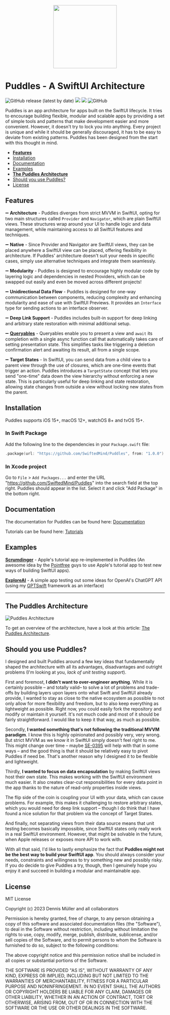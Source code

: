 <p align="center">
  <img width="200" height="200" src="https://user-images.githubusercontent.com/7083109/231764991-1de9f379-2f2a-41e4-b396-d7592508b6ed.png">
</p>

# Puddles - A SwiftUI Architecture
![GitHub release (latest by date)](https://img.shields.io/github/v/release/SwiftedMind/Puddles?label=Latest%20Release)
[![](https://img.shields.io/endpoint?url=https%3A%2F%2Fswiftpackageindex.com%2Fapi%2Fpackages%2FSwiftedMind%2FPuddles%2Fbadge%3Ftype%3Dswift-versions)](https://swiftpackageindex.com/SwiftedMind/Puddles)
[![](https://img.shields.io/endpoint?url=https%3A%2F%2Fswiftpackageindex.com%2Fapi%2Fpackages%2FSwiftedMind%2FPuddles%2Fbadge%3Ftype%3Dplatforms)](https://swiftpackageindex.com/SwiftedMind/Puddles)
![GitHub](https://img.shields.io/github/license/SwiftedMind/Puddles)

Puddles is an app architecture for apps built on the SwiftUI lifecycle. It tries to encourage building flexible, modular and scalable apps by providing a set of simple tools and patterns that make development easier and more convenient. However, it doesn't try to lock you into anything. Every project is unique and while it should be generally discouraged, it has to be easy to deviate from existing patterns. Puddles has been designed from the start with this thought in mind.

- **[Features](#features)**
- [Installation](#installation)
- [Documentation](#documentation)
- [Examples](#examples)
- **[The Puddles Architecture](#the-puddles-architecture)**
- [Should you use Puddles?](#should-you-use-puddles)
- [License](#license)

## Features

➖ **Architecture** - Puddles diverges from strict MVVM in SwiftUI, opting for two main structures called `Provider` and `Navigator`, which are plain SwiftUI views. These structures wrap around your UI to handle logic and data management, while maintaining access to all SwiftUI features and techniques.

➖ **Native** - Since Provider and Navigator are SwiftUI views, they can be placed anywhere a SwiftUI view can be placed, offering flexibility in architecture. If Puddles' architecture doesn't suit your needs in specific cases, simply use alternative techniques and integrate them seamlessly.

➖ **Modularity** - Puddles is designed to encourage highly modular code by layering logic and dependencies in nested Providers, which can be swapped out easily and even be moved across different projects!

➖ **Unidirectional Data Flow** - Puddles is designed for one-way communication between components, reducing complexity and enhancing modularity and ease of use with SwiftUI Previews. It provides an `Interface` type for sending actions to an interface observer.

➖ **Deep Link Support** - Puddles includes built-in support for deep linking and arbitrary state restoration with minimal additional setup.

➖ [**Queryables**](https://github.com/SwiftedMind/queryable) - Queryables enable you to present a view and `await` its completion with a single async function call that automatically takes care of setting presentation state. This simplifies tasks like triggering a deletion confirmation alert and awaiting its result, all from a single scope.

➖ **Target States** - In SwiftUI, you can send data from a child view to a parent view through the use of closures, which are one-time events that trigger an action. Puddles introduces a `TargetState` concept that lets you send "one-time" data down the view hierarchy without enforcing a new state. This is particularly useful for deep linking and state restoration, allowing state changes from outside a view without locking new states from the parent.

## Installation

Puddles supports iOS 15+, macOS 12+, watchOS 8+ and tvOS 15+.

### In Swift Package

Add the following line to the dependencies in your `Package.swift` file:

```swift
.package(url: "https://github.com/SwiftedMind/Puddles", from: "1.0.0")
```

### In Xcode project

Go to `File` > `Add Packages...` and enter the URL "https://github.com/SwiftedMind/Puddles" into the search field at the top right. Puddles should appear in the list. Select it and click "Add Package" in the bottom right.

## Documentation

The documentation for Puddles can be found here:
[Documentation](https://swiftedmind.github.io/Puddles/documentation/puddles/)

Tutorials can be found here:
[Tutorials](https://swiftedmind.github.io/Puddles/tutorials/puddlestutorials)

## Examples

[**Scrumdinger**](https://github.com/SwiftedMind/Scrumdinger) - Apple's tutorial app re-implemented in Puddles (An awesome idea by the [Pointfree](https://www.pointfree.co/) guys to use Apple's tutorial app to test new ways of building SwiftUI apps).

[**ExploreAI**](https://github.com/SwiftedMind/GPTPlayground) - A simple app testing out some ideas for OpenAI's ChatGPT API (using my [GPTSwift](https://github.com/SwiftedMind/gptswift) framework as an interface)

---

## The Puddles Architecture

![Puddles Architecture](https://user-images.githubusercontent.com/7083109/232222438-ca21b1f8-c87a-4b27-b6f2-05af6aacfc61.png)

To get an overview of the architecture, have a look at this article: [The Puddles Architecture](https://www.swiftedmind.com/blog/posts/introducing-puddles/01_architecture_intro).


## Should you use Puddles?

I designed and built Puddles around a few key ideas that fundamentally shaped the architecture with all its advantages, disadvantages and outright problems (I'm looking at you, *lack of unit testing support*).

First and foremost, **I didn't want to over-engineer anything**. While it is certainly possible – and totally valid– to solve a lot of problems and trade-offs by building layers upon layers onto what Swift and SwiftUI already provide, I wanted to stay as close to the native ecosystem as possible to not only allow for more flexibility and freedom, but to also keep everything as lightweight as possible. Right now, you could easily fork the repository and modify or maintain it yourself. It's not much code and most of it should be fairly straightforward. I would like to keep it that way, as much as possible.

Secondly, **I wanted something that's not following the traditional MVVM paradigm**. I know this is highly opinionated and possibly very, very wrong. But strict MVVM as we know it in SwiftUI simply doesn't feel right to me. This might change over time – maybe [SE-0395](https://forums.swift.org/t/se-0395-observability/64342) will help with that in some ways – and the good thing is that it should be relatively easy to pivot Puddles if need be. That's another reason why I designed it to be flexible and lightweight.

Thirdly, **I wanted to focus on data encapsulation** by making SwiftUI views host their own state. This makes working with the SwiftUI environment much easier. It also creates clear-cut responsibilities for every data point in the app thanks to the nature of read-only properties inside views.

The flip side of the coin is coupling your UI with your data, which can cause problems. For example, this makes it challenging to restore arbitrary states, which you would need for deep link support – though I do think that I have found a nice solution for that problem via the concept of Target States.

And finally, not separating views from their data source means that unit testing becomes basically impossible, since SwiftUI states only really work in a real SwiftUI environment. However, that might be solvable in the future, when Apple releases or exposes more API to work with.

With all that said, I'd like to lastly emphasize the fact that **Puddles might not be the best way to build your SwiftUI app**. You should always consider your needs, constraints and willingness to try something new and possibly risky. If you do decide to give Puddles a try, though, then I genuinely hope you enjoy it and succeed in building a modular and maintainable app.

## License

MIT License

Copyright (c) 2023 Dennis Müller and all collaborators

Permission is hereby granted, free of charge, to any person obtaining a copy
of this software and associated documentation files (the "Software"), to deal
in the Software without restriction, including without limitation the rights
to use, copy, modify, merge, publish, distribute, sublicense, and/or sell
copies of the Software, and to permit persons to whom the Software is
furnished to do so, subject to the following conditions:

The above copyright notice and this permission notice shall be included in all
copies or substantial portions of the Software.

THE SOFTWARE IS PROVIDED "AS IS", WITHOUT WARRANTY OF ANY KIND, EXPRESS OR
IMPLIED, INCLUDING BUT NOT LIMITED TO THE WARRANTIES OF MERCHANTABILITY,
FITNESS FOR A PARTICULAR PURPOSE AND NONINFRINGEMENT. IN NO EVENT SHALL THE
AUTHORS OR COPYRIGHT HOLDERS BE LIABLE FOR ANY CLAIM, DAMAGES OR OTHER
LIABILITY, WHETHER IN AN ACTION OF CONTRACT, TORT OR OTHERWISE, ARISING FROM,
OUT OF OR IN CONNECTION WITH THE SOFTWARE OR THE USE OR OTHER DEALINGS IN THE
SOFTWARE.
